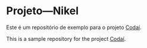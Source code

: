 # Projeto—Nikel

Este é um repositório de exemplo para o projeto [Codaí](https://plataforma.growdev.com.br/).

This is a sample repository for the project [Codaí](https://plataforma.growdev.com.br/).
